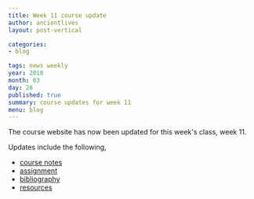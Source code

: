 ```yaml
---
title: Week 11 course update
author: ancientlives
layout: post-vertical

categories:
- blog

tags: news weekly
year: 2018
month: 03
day: 28
published: true
summary: course updates for week 11
menu: blog
---
```


The course website has now been updated for this week's class, week 11.

Updates include the following,

* [course notes](/notes)
* [assignment](/assignments)
* [bibliography](/bibliography)
* [resources](/links)
